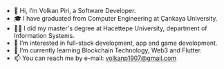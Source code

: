 - 👋 Hi, I’m Volkan Piri, a Software Developer. 
- 🎓 I have graduated from Computer Engineering at Çankaya University.
- 👨‍🎓 I did my master's degree at Hacettepe University, department of Information Systems. 
- 👀 I’m interested in full-stack development, app and game development.
- 🌱 I’m currently learning Blockchain Technology, Web3 and Flutter.
- 📫 You can reach me by e-mail: volkanp1907@gmail.com

<!-- <a href="mailto:volkanp1907@gmail.com">
<img src="https://cdn.pixabay.com/photo/2016/01/26/17/15/gmail-1162901_960_720.png" style="width: 60px; height: 40px">
</a> -->
